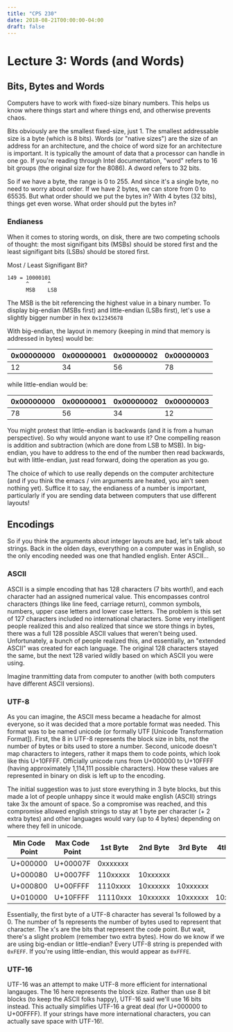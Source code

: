 ```yaml
---
title: "CPS 230"
date: 2018-08-21T00:00:00-04:00
draft: false
---
```


# Lecture 3: Words (and Words)

## Bits, Bytes and Words

Computers have to work with fixed-size binary numbers.  This helps us know where things start and where things end, and otherwise prevents chaos.  

Bits obviously are the smallest fixed-size, just 1.  The smallest addressable size is a byte (which is 8 bits).  Words (or "native sizes") are the size of an address for an architecture, and the choice of word size for an architecture is important.  It is typically the amount of data that a processor can handle in one go. If you're reading through Intel documentation, "word" refers to 16 bit groups (the original size for the 8086).  A dword refers to 32 bits.

So if we have a byte, the range is 0 to 255.  And since it's a single byte, no need to worry about order.  If we have 2 bytes, we can store from 0 to 65535.  But what order should we put the bytes in?  With 4 bytes (32 bits), things get even worse.  What order should put the bytes in?

### Endianess

When it comes to storing words, on disk, there are two competing schools of thought:  the most signifigant bits (MSBs) should be stored first and the least signifigant bits (LSBs) should be stored first.

Most / Least Signifigant Bit?
``` text
149 = 10000101
      ^      ^
      MSB    LSB
```

The MSB is the bit referencing the highest value in a binary number.  To display big-endian (MSBs first) and little-endian (LSBs first), let's use a slightly bigger number in hex `0x12345678`

With big-endian, the layout in memory (keeping in mind that memory is addressed in bytes) would be:

| 0x00000000 | 0x00000001 | 0x00000002 | 0x00000003 |
| --- | --- | --- | --- |
| 12 | 34 | 56 | 78 |

while little-endian would be:

| 0x00000000 | 0x00000001 | 0x00000002 | 0x00000003 |
| --- | --- | --- | --- |
| 78 | 56 | 34 | 12 |

You might protest that little-endian is backwards (and it is from a human perspective).  So why would anyone want to use it?  One compelling reason is addition and subtraction (which are done from LSB to MSB).  In big-endian, you have to address to the end of the number then read backwards, but with little-endian, just read forward, doing the operation as you go.

The choice of which to use really depends on the computer architecture (and if you think the emacs / vim arguments are heated, you ain't seen nothing yet).  Suffice it to say, the endianess of a number is important, particularly if you are sending data between computers that use different layouts!

## Encodings

So if you think the arguments about integer layouts are bad, let's talk about strings. Back in the olden days, everything on a computer was in English, so the only encoding needed was one that handled english.  Enter ASCII...

### ASCII

ASCII is a simple encoding that has 128 characters (7 bits worth!), and each character had an assigned numerical value.  This encompasses control characters (things like line feed, carriage return), common symbols, numbers, upper case letters and lower case letters.  The problem is this set of 127 characters included no international characters.  Some very intelligent people realized this and also realized that since we store things in bytes, there was a full 128 possible ASCII values that weren't being used.  Unfortunately, a bunch of people realized this, and essentially, an "extended ASCII" was created for each language.  The original 128 characters stayed the same, but the next 128 varied wildly based on which ASCII you were using.

Imagine tranmitting data from computer to another (with both computers have different ASCII versions).

### UTF-8

As you can imagine, the ASCII mess became a headache for almost everyone, so it was decided that a more portable format was needed. This format was to be named unicode (or formally UTF [Unicode Transformation Format]). First, the 8 in UTF-8 represents the block size in bits, not the number of bytes or bits used to store a number.  Second, unicode doesn't map characters to integers, rather it maps them to code points, which look like this U+10FFFF.  Officially unicode runs from U+000000 to U+10FFFF (having approximately 1,114,111 possible characters).  How these values are represented in binary on disk is left up to the encoding.

The initial suggestion was to just store everything in 3 byte blocks, but this made a lot of people unhappy since it would make english (ASCII) strings take 3x the amount of space.  So a compromise was reached, and this compromise allowed english strings to stay at 1 byte per character (+ 2 extra bytes) and other languages would vary (up to 4 bytes) depending on where they fell in unicode.

| Min Code Point | Max Code Point | 1st Byte | 2nd Byte | 3rd Byte | 4th Byte|
| --- | --- | --- | --- | --- | --- | 
| U+000000 | U+00007F | 0xxxxxxx | | | |
| U+000080 | U+0007FF | 110xxxxx | 10xxxxxx | | |
| U+000800 | U+00FFFF | 1110xxxx | 10xxxxxx | 10xxxxxx | |
| U+010000 | U+10FFFF | 11110xxx | 10xxxxxx | 10xxxxxx | 10xxxxxx |

Essentially, the first byte of a UTF-8 character has several 1s followed by a 0.  The number of 1s represents the number of bytes used to represent that character.  The x's are the bits that represent the code point.  But wait, there's a slight problem (remember two extra bytes).  How do we know if we are using big-endian or little-endian?  Every UTF-8 string is prepended with `0xFEFF`.  If you're using little-endian, this would appear as `0xFFFE`.

### UTF-16

UTF-16 was an attempt to make UTF-8 more efficient for international langauges.  The 16 here represents the block size.  Rather than use 8 bit blocks (to keep the ASCII folks happy), UTF-16 said we'll use 16 bits instead.  This actually simplifies UTF-16 a great deal (for U+000000 to U+00FFFF).  If your strings have more international characters, you can actually save space with UTF-16!.